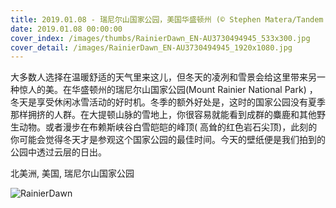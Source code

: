 ```yaml
---
title: 2019.01.08 - 瑞尼尔山国家公园，美国华盛顿州 (© Stephen Matera/Tandem Stills + Motion)
date: 2019.01.08 00:00:00
cover_index: /images/thumbs/RainierDawn_EN-AU3730494945_533x300.jpg
cover_detail: /images/RainierDawn_EN-AU3730494945_1920x1080.jpg
---
```


大多数人选择在温暖舒适的天气里来这儿，但冬天的凌冽和雪景会给这里带来另一种惊人的美。在华盛顿州的瑞尼尔山国家公园(Mount
Rainier National Park)
，冬天是享受休闲冰雪活动的好时机。冬季的额外好处是，这时的国家公园没有夏季那样拥挤的人群。在大提顿山脉的雪地上，你很容易就能看到成群的麋鹿和其他野生动物。或者漫步在布赖斯峡谷白雪皑皑的峰顶(
高耸的红色岩石尖顶)，此刻的你可能会觉得冬天才是参观这个国家公园的最佳时间。今天的壁纸便是我们拍到的公园中透过云层的日出。

北美洲, 美国, 瑞尼尔山国家公园

![RainierDawn](/images/RainierDawn_EN-AU3730494945_1920x1080.jpg)
